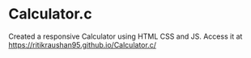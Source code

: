 # Calculator.c
Created a responsive Calculator using HTML CSS and JS.
Access it at https://ritikraushan95.github.io/Calculator.c/
